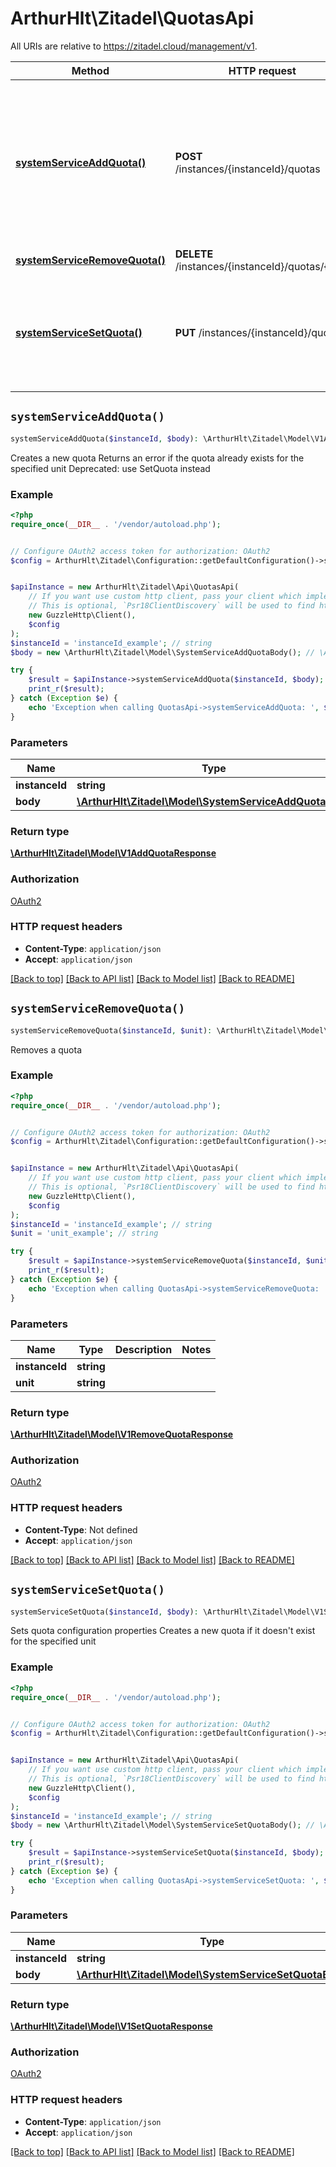 # ArthurHlt\Zitadel\QuotasApi

All URIs are relative to https://zitadel.cloud/management/v1.

Method | HTTP request | Description
------------- | ------------- | -------------
[**systemServiceAddQuota()**](QuotasApi.md#systemServiceAddQuota) | **POST** /instances/{instanceId}/quotas | Creates a new quota Returns an error if the quota already exists for the specified unit Deprecated: use SetQuota instead
[**systemServiceRemoveQuota()**](QuotasApi.md#systemServiceRemoveQuota) | **DELETE** /instances/{instanceId}/quotas/{unit} | Removes a quota
[**systemServiceSetQuota()**](QuotasApi.md#systemServiceSetQuota) | **PUT** /instances/{instanceId}/quotas | Sets quota configuration properties Creates a new quota if it doesn&#39;t exist for the specified unit


## `systemServiceAddQuota()`

```php
systemServiceAddQuota($instanceId, $body): \ArthurHlt\Zitadel\Model\V1AddQuotaResponse
```

Creates a new quota Returns an error if the quota already exists for the specified unit Deprecated: use SetQuota instead

### Example

```php
<?php
require_once(__DIR__ . '/vendor/autoload.php');


// Configure OAuth2 access token for authorization: OAuth2
$config = ArthurHlt\Zitadel\Configuration::getDefaultConfiguration()->setAccessToken('YOUR_ACCESS_TOKEN');


$apiInstance = new ArthurHlt\Zitadel\Api\QuotasApi(
    // If you want use custom http client, pass your client which implements `Psr\Http\Client\ClientInterface`.
    // This is optional, `Psr18ClientDiscovery` will be used to find http client. For instance `GuzzleHttp\Client` implements that interface
    new GuzzleHttp\Client(),
    $config
);
$instanceId = 'instanceId_example'; // string
$body = new \ArthurHlt\Zitadel\Model\SystemServiceAddQuotaBody(); // \ArthurHlt\Zitadel\Model\SystemServiceAddQuotaBody

try {
    $result = $apiInstance->systemServiceAddQuota($instanceId, $body);
    print_r($result);
} catch (Exception $e) {
    echo 'Exception when calling QuotasApi->systemServiceAddQuota: ', $e->getMessage(), PHP_EOL;
}
```

### Parameters

Name | Type | Description  | Notes
------------- | ------------- | ------------- | -------------
 **instanceId** | **string**|  |
 **body** | [**\ArthurHlt\Zitadel\Model\SystemServiceAddQuotaBody**](../Model/SystemServiceAddQuotaBody.md)|  |

### Return type

[**\ArthurHlt\Zitadel\Model\V1AddQuotaResponse**](../Model/V1AddQuotaResponse.md)

### Authorization

[OAuth2](../../README.md#OAuth2)

### HTTP request headers

- **Content-Type**: `application/json`
- **Accept**: `application/json`

[[Back to top]](#) [[Back to API list]](../../README.md#endpoints)
[[Back to Model list]](../../README.md#models)
[[Back to README]](../../README.md)

## `systemServiceRemoveQuota()`

```php
systemServiceRemoveQuota($instanceId, $unit): \ArthurHlt\Zitadel\Model\V1RemoveQuotaResponse
```

Removes a quota

### Example

```php
<?php
require_once(__DIR__ . '/vendor/autoload.php');


// Configure OAuth2 access token for authorization: OAuth2
$config = ArthurHlt\Zitadel\Configuration::getDefaultConfiguration()->setAccessToken('YOUR_ACCESS_TOKEN');


$apiInstance = new ArthurHlt\Zitadel\Api\QuotasApi(
    // If you want use custom http client, pass your client which implements `Psr\Http\Client\ClientInterface`.
    // This is optional, `Psr18ClientDiscovery` will be used to find http client. For instance `GuzzleHttp\Client` implements that interface
    new GuzzleHttp\Client(),
    $config
);
$instanceId = 'instanceId_example'; // string
$unit = 'unit_example'; // string

try {
    $result = $apiInstance->systemServiceRemoveQuota($instanceId, $unit);
    print_r($result);
} catch (Exception $e) {
    echo 'Exception when calling QuotasApi->systemServiceRemoveQuota: ', $e->getMessage(), PHP_EOL;
}
```

### Parameters

Name | Type | Description  | Notes
------------- | ------------- | ------------- | -------------
 **instanceId** | **string**|  |
 **unit** | **string**|  |

### Return type

[**\ArthurHlt\Zitadel\Model\V1RemoveQuotaResponse**](../Model/V1RemoveQuotaResponse.md)

### Authorization

[OAuth2](../../README.md#OAuth2)

### HTTP request headers

- **Content-Type**: Not defined
- **Accept**: `application/json`

[[Back to top]](#) [[Back to API list]](../../README.md#endpoints)
[[Back to Model list]](../../README.md#models)
[[Back to README]](../../README.md)

## `systemServiceSetQuota()`

```php
systemServiceSetQuota($instanceId, $body): \ArthurHlt\Zitadel\Model\V1SetQuotaResponse
```

Sets quota configuration properties Creates a new quota if it doesn't exist for the specified unit

### Example

```php
<?php
require_once(__DIR__ . '/vendor/autoload.php');


// Configure OAuth2 access token for authorization: OAuth2
$config = ArthurHlt\Zitadel\Configuration::getDefaultConfiguration()->setAccessToken('YOUR_ACCESS_TOKEN');


$apiInstance = new ArthurHlt\Zitadel\Api\QuotasApi(
    // If you want use custom http client, pass your client which implements `Psr\Http\Client\ClientInterface`.
    // This is optional, `Psr18ClientDiscovery` will be used to find http client. For instance `GuzzleHttp\Client` implements that interface
    new GuzzleHttp\Client(),
    $config
);
$instanceId = 'instanceId_example'; // string
$body = new \ArthurHlt\Zitadel\Model\SystemServiceSetQuotaBody(); // \ArthurHlt\Zitadel\Model\SystemServiceSetQuotaBody

try {
    $result = $apiInstance->systemServiceSetQuota($instanceId, $body);
    print_r($result);
} catch (Exception $e) {
    echo 'Exception when calling QuotasApi->systemServiceSetQuota: ', $e->getMessage(), PHP_EOL;
}
```

### Parameters

Name | Type | Description  | Notes
------------- | ------------- | ------------- | -------------
 **instanceId** | **string**|  |
 **body** | [**\ArthurHlt\Zitadel\Model\SystemServiceSetQuotaBody**](../Model/SystemServiceSetQuotaBody.md)|  |

### Return type

[**\ArthurHlt\Zitadel\Model\V1SetQuotaResponse**](../Model/V1SetQuotaResponse.md)

### Authorization

[OAuth2](../../README.md#OAuth2)

### HTTP request headers

- **Content-Type**: `application/json`
- **Accept**: `application/json`

[[Back to top]](#) [[Back to API list]](../../README.md#endpoints)
[[Back to Model list]](../../README.md#models)
[[Back to README]](../../README.md)
